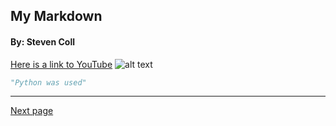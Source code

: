 ## My Markdown

#### By: Steven Coll

[Here is a link to YouTube](<https://www.youtube.com/>)
![alt text](https://i.kym-cdn.com/photos/images/original/001/297/938/8e6.png "Here is big yoshi")

```python
"Python was used"
```
___
[Next page](https://github.com/7staff/Markdown-1/blob/master/page2.md)
